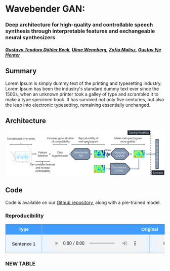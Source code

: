 # Wavebender GAN:
### Deep architecture for high-quality and controllable speech synthesis through interpretable features and exchangeable neural synthesizers
##### [Gustavo Teodoro Döhler Beck][gustavo_profile], [Ulme Wennberg][ulme_profile], [Zofia Malisz][zofia_profile], [Gustav Eje Henter][gustav_profile]


<head> 
<link rel="apple-touch-icon" sizes="180x180" href="favicon/apple-touch-icon.png">
<link rel="icon" type="image/png" sizes="32x32" href="favicon/favicon-32x32.png">
<link rel="icon" type="image/png" sizes="16x16" href="favicon/favicon-16x16.png">
<link rel="manifest" href="/site.webmanifest">
<link rel="mask-icon" href="/safari-pinned-tab.svg" color="#5bbad5">
<meta name="msapplication-TileColor" content="#da532c">
<meta name="theme-color" content="#ffffff">
</head>
<!-- This post presents Wavebender GAN a deep architecture for high-quality and controllable speech synthesis through interpretable features and exchangeable neural synthesizers -->

[github_link]: https://https://github.com/gustavo-beck/wavebender-gan
[gustav_profile]: https://people.kth.se/~ghe/
[gustavo_profile]: https://www.linkedin.com/in/gustavotbeck/
[ulme_profile]: https://www.kth.se/profile/ulme
[zofia_profile]: https://www.kth.se/profile/malisz

## Summary

Lorem Ipsum is simply dummy text of the printing and 
typesetting industry. Lorem Ipsum has been the industry's 
standard dummy text ever since the 1500s, when an unknown 
printer took a galley of type and scrambled it to make a 
type specimen book. It has survived not only five centuries, 
but also the leap into electronic typesetting, 
remaining essentially unchanged.

## Architecture

![Wavebender GAN](./images/WavebenderGAN.png "Architecture of Wavebender GAN")

## Code

Code is available on our [Github repository][github_link], along with a pre-trained model.

<style type="text/css">
  .tg {
    border-collapse: collapse;
    border-color: #9ABAD9;
    border-spacing: 0;
  }

  .tg td {
    background-color: #EBF5FF;
    border-color: #9ABAD9;
    border-style: solid;
    border-width: 1px;
    color: #444;
    font-family: Arial, sans-serif;
    font-size: 14px;
    overflow: hidden;
    padding: 0px 20px;
    word-break: normal;
    font-weight: bold;
    vertical-align: middle;
  }

  .tg th {
    background-color: #409cff;
    border-color: #9ABAD9;
    border-style: solid;
    border-width: 1px;
    color: #fff;
    font-family: Arial, sans-serif;
    font-size: 14px;
    font-weight: normal;
    overflow: hidden;
    padding: 0px 20px;
    word-break: normal;
    font-weight: bold;
    vertical-align: middle;

  }

  .tg .tg-0pky {
    border-color: inherit;
    text-align: center;
    vertical-align: top,
  }

  .tg .tg-fymr {
    border-color: inherit;
    font-weight: bold;
    text-align: center;
    vertical-align: top
  }
  .slider {
  -webkit-appearance: none;
  width: 75%;
  height: 15px;
  border-radius: 5px;  
  background: #d3d3d3;
  outline: none;
  opacity: 0.7;
  -webkit-transition: .2s;
  transition: opacity .2s;
}

.slider::-webkit-slider-thumb {
  -webkit-appearance: none;
  appearance: none;
  width: 25px;
  height: 25px;
  border-radius: 50%; 
  background: #409cff;
  cursor: pointer;
}

.slider::-moz-range-thumb {
  width: 25px;
  height: 25px;
  border-radius: 50%;
  background: #409cff;
  cursor: pointer;
}
</style>

### Reproducibility 

<table class="tg">
  <thead>
    <tr>
      <th class="tg-0pky">Type</th>
      <th class="tg-0pky" colspan="2">Original</th>
      <th class="tg-0pky" colspan="2">Wavebender GAN</th>
      <th class="tg-0pky" colspan="2">HiFi-GAN</th>
    </tr>
  </thead>
  <tbody>
    <tr>
      <td nowrap class="tg-0pky"><b>Sentence 1</b></td>
      <td class="tg-0pky">
        <audio id="audio-small" controls>
          <source src="./audios/Original/original_1.wav" type="audio/wav">
        </audio>
      </td>
      <td class="tg-0pky">
        <audio controls>
          <source src="./audios/WavebenderGAN/Reproduction/wavebendergan_1.wav" type="audio/wav">
        </audio>
      </td>
      <td class="tg-0pky">
        <audio controls>
          <source src="./audios/HiFiGAN/.wav" type="audio/hifi_1.wav">
        </audio>
      </td>
    </tr>
  </tbody>
</table>

### NEW TABLE
